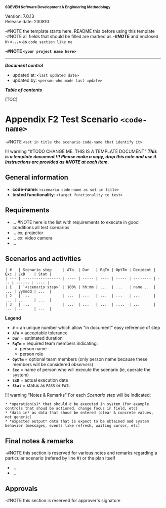 <small>**SDEVEN Software Development & Engineering Methodology**</small>

Version: 7.0.13<br>
Release date: 230810



-#NOTE the template starts here. README this before using this template<br>
-#NOTE all fields that should be filled are marked as ***-#NOTE*** and enclosed in ***`<...>`*** as `code section like me`


**-#NOTE `<your project name here>`**

***

***Document control***

* updated at: `<last updated date>`<br>
* updated by: `<person who made last update>`



***Table of contents***

[TOC]



# Appendix F2 Test Scenario `<code-name>`

-#NOTE `<set in title the scenario code-name that identify it>`




!!! warning "#TODO CHANGE ME. THIS IS A TEMPLATE DOCUMENT"
    ___This is a template document !!! Please make a copy, drop this note and use it. Instructions are provided as #NOTE at each item.___




## General information

* **code-name**: `<scenario code-name as set in title>`
* **tested functionality**: `<target functionality to test>`





## Requirements

* ... #NOTE here is the list with requirements to execute in good conditions all test scenarios
* ... ex; projector
* ... ex: video camera
* ...




## Scenarios and activities


```
| #   | Scenario step     | ATo  | Dur   | RqTm | OptTm | Decident | Exc | ExD    | Stat |
| --- | ----------------- | ---- | ----- | ---- | ----- | -------- | --- | ------ | ---- |
| 1   | `<scenario step>` | 100% | hh:mm | ...  | ...   | name ... | ... | yymmdd | ...  |
| 2   | ...               | ...  | ...   | ...  | ...   | ...      | ... | ...    | ...  |
| 3   | ...               | ...  | ...   | ...  | ....  | ...      | ... | ...    | ...  |

```

**Legend**

* **`#`** = an unique number which allow "in document" easy reference of step
* **`ATo`** = acceptable tolerance
* **`Dur`** = estimated duration
* **`RqTm`** = required team members indicating:
    * person name
    * person role
* **`OptTm`** = optional team members (only person name because these members will be considered *observers*)
* **`Exc`** = name of person who will execute the scenario (ie, operate the system)
* **`ExD`** = actual execution date
* **`Stat`** = status as `PASS` or `FAIL`


!!! warning “Notes & Remarks"
    For each *Scenario step* will be indicated:
    
    * *operation(s)* that should d be executed in system (for example controls that shoud be actioned, change focus in field, etc)
    * *data in* as data that shoud be entered (clear & concrete values, not generic)
    * *expected output* data that is expect to be obtained and system behavior (messages, events like refresh, waiting cursor, etc)






## Final notes & remarks

-#NOTE this section is reserved for various notes and remarks regarding a particular scenario (refered by line #) or the plan itself

* ...
* ...




## Approvals

-#NOTE this section is reserved for approver's signature

